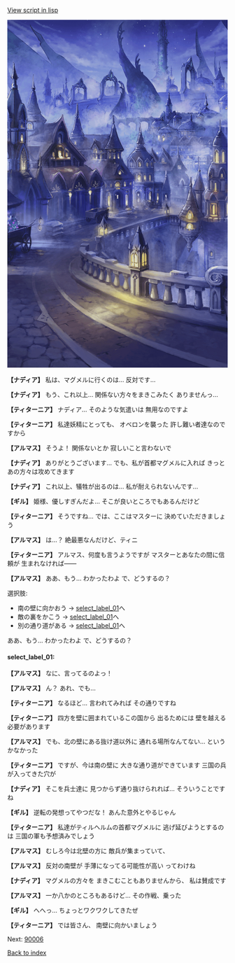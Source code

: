 [View script in lisp](../scripts/100103041.txt)

![101_city_night3.png](../images/backgrounds/101_city_night3.png)

**【ナディア】**
私は、マグメルに行くのは…
反対です…

**【ナディア】**
もう、これ以上…
関係ない方々をまきこみたく
ありませんっ…

**【ティターニア】**
ナディア…
そのような気遣いは
無用なのですよ

**【ティターニア】**
私達妖精にとっても、
オベロンを襲った
許し難い者達なのですから

**【アルマス】**
そうよ！
関係ないとか
寂しいこと言わないで

**【ナディア】**
ありがとうございます…
でも、私が首都マグメルに入れば
きっとあの方々は攻めてきます

**【ナディア】**
これ以上、犠牲が出るのは…
私が耐えられないんです…

**【ギル】**
姫様、優しすぎんだよ…
そこが良いところでもあるんだけど

**【ティターニア】**
そうですね…
では、ここはマスターに
決めていただきましょう

**【アルマス】**
は…？
絶最悪なんだけど、ティニ

**【ティターニア】**
アルマス、何度も言うようですが
マスターとあなたの間に信頼が
生まれなければ――

**【アルマス】**
ああ、もう…
わかったわよ
で、どうするの？

選択肢:
- 南の壁に向かおう → [select_label_01](#select_label_01)へ
- 敵の裏をかこう → [select_label_01](#select_label_01)へ
- 別の通り道がある → [select_label_01](#select_label_01)へ

ああ、もう…
わかったわよ
で、どうするの？

#### select_label_01:

**【アルマス】**
なに、言ってるのよっ！

**【アルマス】**
ん？
あれ、でも…

**【ティターニア】**
なるほど…
言われてみれば
その通りですね

**【ティターニア】**
四方を壁に囲まれているこの国から
出るためには
壁を越える必要があります

**【アルマス】**
でも、北の壁にある抜け道以外に
通れる場所なんてない…
というかなかった

**【ティターニア】**
ですが、今は南の壁に
大きな通り道ができています
三国の兵が入ってきた穴が

**【ナディア】**
そこを兵士達に
見つからず通り抜けられれば…
そういうことですね

**【ギル】**
逆転の発想ってやつだな！
あんた意外とやるじゃん

**【ティターニア】**
私達がティルヘルムの首都マグメルに
逃げ延びようとするのは
三国の軍も予想済みでしょう

**【アルマス】**
むしろ今は北壁の方に
敵兵が集まっていて、

**【アルマス】**
反対の南壁が
手薄になってる可能性が高い
ってわけね

**【ナディア】**
マグメルの方々を
まきこむこともありませんから、
私は賛成です

**【アルマス】**
一か八かのところもあるけど…
その作戦、乗った

**【ギル】**
へへっ…
ちょっとワクワクしてきたぜ

**【ティターニア】**
では皆さん、
南壁に向かいましょう


Next: [90006](90006.md)

[Back to index](index.md)
